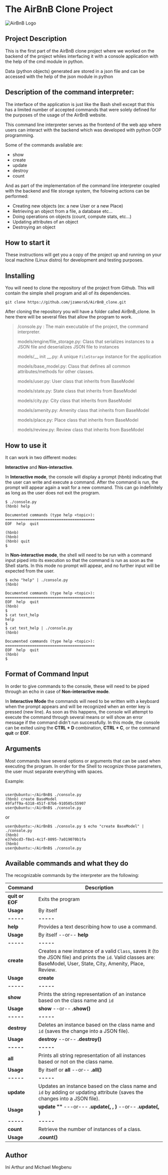 
# The AirBnB Clone Project

 ![AirBnB Logo](https://www.pngitem.com/pimgs/m/132-1322125_transparent-background-airbnb-logo-hd-png-download.png)

## Project Description

This is the first part of the AirBnB clone project where we worked on the backend of the project whiles interfacing it with a console application with the help of the cmd module in python.

Data (python objects) generated are stored in a json file and can be accessed with the help of the json module in python

## Description of the command interpreter:

The interface of the application is just like the Bash shell except that this has a limited number of accepted commands that were solely defined for the purposes of the usage of the AirBnB website.

This command line interpreter  serves as the frontend of the web app where users can interact with the backend which was developed with python OOP programming.

Some of the commands available are:

* show
* create
* update
* destroy
* count

And as part of the implementation of the command line interpreter coupled with the backend and file storage system, the folowing actions can be performed:

* Creating new objects (ex: a new User or a new Place)
* Retrieving an object from a file, a database etc…
* Doing operations on objects (count, compute stats, etc…)
* Updating attributes of an object
* Destroying an object

## How to start it

These instructions will get you a copy of the project up and running on your local machine (Linux distro) for development and testing purposes.

## Installing

You will need to clone the repository of the project from Github. This will contain the simple shell program and all of its dependencies.

```
git clone https://github.com/jzamora5/AirBnB_clone.git
```

After cloning the repository you will have a folder called AirBnB_clone. In here there will be several files that allow the program to work.

> /console.py : The main executable of the project, the command interpreter.
>
> models/engine/file_storage.py: Class that serializes instances to a JSON file and deserializes JSON file to instances
>
> models/__ init __.py:  A unique `FileStorage` instance for the application
>
> models/base_model.py: Class that defines all common attributes/methods for other classes.
>
> models/user.py: User class that inherits from BaseModel
>
> models/state.py: State class that inherits from BaseModel
>
> models/city.py: City class that inherits from BaseModel
>
> models/amenity.py: Amenity class that inherits from BaseModel
>
> models/place.py: Place class that inherits from BaseModel
>
> models/review.py: Review class that inherits from BaseModel



## How to use it

It can work in two different modes:


**Interactive** and **Non-interactive**.

In **Interactive mode**, the console will display a prompt (hbnb) indicating that the user can write and execute a command. After the command is run, the prompt will appear again a wait for a new command. This can go indefinitely as long as the user does not exit the program.

```
$ ./console.py
(hbnb) help

Documented commands (type help <topic>):
========================================
EOF  help  quit

(hbnb) 
(hbnb) 
(hbnb) quit
$
```

In **Non-interactive mode**, the shell will need to be run with a command input piped into its execution so that the command is run as soon as the Shell starts. In this mode no prompt will appear, and no further input will be expected from the user.


```
$ echo "help" | ./console.py
(hbnb)

Documented commands (type help <topic>):
========================================
EOF  help  quit
(hbnb) 
$
$ cat test_help
help
$
$ cat test_help | ./console.py
(hbnb)

Documented commands (type help <topic>):
========================================
EOF  help  quit
(hbnb) 
$
```

## Format of Command Input

In order to give commands to the console, these will need to be piped through an echo in case of  **Non-interactive mode**.

In  **Interactive Mode**  the commands will need to be written with a keyboard when the prompt appears and will be recognized when an enter key is pressed (new line). As soon as this happens, the console will attempt to execute the command through several means or will show an error message if the command didn't run successfully. In this mode, the console can be exited using the **CTRL + D** combination,  **CTRL + C**, or the command **quit** or **EOF**.

## Arguments

Most commands have several options or arguments that can be used when executing the program. In order for the Shell to recognize those parameters, the user must separate everything with spaces.

Example:

```

user@ubuntu:~/AirBnB$ ./console.py
(hbnb) create BaseModel
49faff9a-6318-451f-87b6-910505c55907
user@ubuntu:~/AirBnB$ ./console.py
```

or

```
user@ubuntu:~/AirBnB$ ./console.py $ echo "create BaseModel" | ./console.py
(hbnb)
e37ebcd3-f8e1-4c1f-8095-7a019070b1fa
(hbnb)
user@ubuntu:~/AirBnB$ ./console.py
```

## Available commands and what they do

The recognizable commands by the interpreter are the following:

| Command | Description |
|----|----|
| **quit or EOF** | Exits the program |
| **Usage** | By itself |
| **-----** | **-----** |
| **help** | Provides a text describing how to use a command. |
| **Usage** | By itself --or-- **help <command>** |
| **-----** | **-----** |
| **create** | Creates a new instance of a valid `Class`, saves it (to the JSON file) and prints the `id`.  Valid classes are: BaseModel, User, State, City, Amenity, Place, Review. |
| **Usage** | **create <class name>** |
| **-----** | **-----** |
| **show** | Prints the string representation of an instance based on the class name and `id` |
| **Usage** | **show <class name> <id>** --or-- **<class name>.show(<id>)** |
| **-----** | **-----** |
| **destroy** | Deletes an instance based on the class name and `id` (saves the change into a JSON file). |
| **Usage** | **destroy <class name> <id>** --or-- **<class name>.destroy(<id>)** |
| **-----** | **-----** |
| **all** | Prints all string representation of all instances based or not on the class name. |
| **Usage** | By itself or **all <class name>** --or-- **<class name>.all()** |
| **-----** | **-----** |
| **update** | Updates an instance based on the class name and `id` by adding or updating attribute (saves the changes into a JSON file). |
| **Usage** | **update <class name> <id> <attribute name> "<attribute value>"** ---or--- **<class name>.update(<id>, <attribute name>, <attribute value>)** --or-- **<class name>.update(<id>, <dictionary representation>)** |
| **-----** | **-----** |
| **count** | Retrieve the number of instances of a class. |
| **Usage** | **<class name>.count()** |

## Author

Ini Arthur and Michael Megbenu